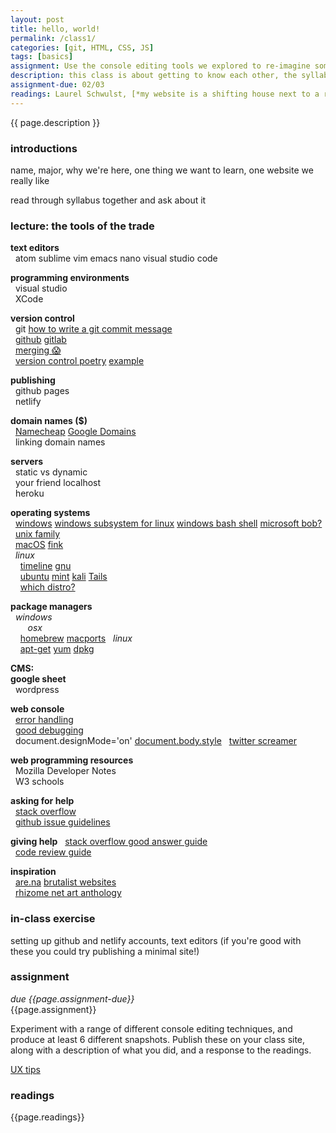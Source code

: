 ```yaml
---  
layout: post  
title: hello, world!  
permalink: /class1/  
categories: [git, HTML, CSS, JS]  
tags: [basics]  
assignment: Use the console editing tools we explored to re-imagine some websites that you use regularly. 
description: this class is about getting to know each other, the syllabus, and to give you some tools that will help you get set up for the rest of the semester. come with thoughts about what you're interested in, what you'd like to get out of your time in the class, and some websites you think are special.
assignment-due: 02/03
readings: Laurel Schwulst, [*my website is a shifting house next to a river of knowledge, what could yours be?*](https://thecreativeindependent.com/people/laurel-schwulst-my-website-is-a-shifting-house-next-to-a-river-of-knowledge-what-could-yours-be/)<br>JR Carpenter, [*A Handmade Web*](http://luckysoap.com/statements/handmadeweb.html)<br> JODI [*JODI.org*](http://wwwwwwwww.jodi.org)
---  
```


{{ page.description }}

### introductions  
name, major, why we're here, one thing we want to learn, one website we really like  

read through syllabus together and ask about it  

  
### lecture: the tools of the trade  
  
**text editors**  
  atom sublime vim emacs nano visual studio code  
  
**programming environments**  
  visual studio  
  XCode  
  
**version control**  
  git [how to write a git commit message](https://chris.beams.io/posts/git-commit/)  
  [github](https://github.com) [gitlab](https://about.gitlab.com)  
  [merging 😱](https://guide.freecodecamp.org/git/git-merge/)  
  [version control poetry](https://github.com/tchoi8/poetry/) [example](https://github.com/rottytooth/poetry/commit/bce0e11e8538393ec47ca046d82d7e931e552ccb)  

**publishing**  
  github pages  
  netlify  

**domain names ($)**  
  [Namecheap](https://www.namecheap.com) [Google Domains](https://domains.google.com/m/registrar/#)  
  linking domain names  

**servers**  
  static vs dynamic  
  your friend localhost  
  heroku  

**operating systems**  
  [windows](https://en.wikipedia.org/wiki/Microsoft_Windows) [windows subsystem for linux](https://en.wikipedia.org/wiki/Windows_Subsystem_for_Linux) [windows bash shell](https://www.howtogeek.com/249966/how-to-install-and-use-the-linux-bash-shell-on-windows-10/) [microsoft bob?](https://www.youtube.com/watch?v=5teG6ou8mWU)  
  [unix family](https://en.wikipedia.org/wiki/MacOS#/media/File:Unix_timeline.en.svg)  
  [macOS](https://en.wikipedia.org/wiki/MacOS) [fink](http://www.finkproject.org/doc/users-guide/intro.php?phpLang=en#what)  
  *linux*  
    [timeline](https://upload.wikimedia.org/wikipedia/commons/1/1b/Linux_Distribution_Timeline.svg) [gnu](https://www.gnu.org)  
    [ubuntu](https://ubuntu.com/download) [mint](https://linuxmint.com) [kali](https://www.kali.org) [Tails](https://tails.boum.org)  
    [which distro?](https://www.techradar.com/best/best-linux-distros)  

**package managers**  
  *windows*  
    []()
  *osx*  
    [homebrew](https://brew.sh) [macports](https://www.macports.org)
  *linux*  
    [apt-get](https://www.computerhope.com/unix/apt-get.htm) [yum](https://access.redhat.com/articles/yum-cheat-sheet) [dpkg](https://www.cyberciti.biz/howto/question/linux/dpkg-cheat-sheet.php)  


**CMS:  
google sheet**  
  wordpress  

**web console**  
  [error handling]()  
  [good debugging](https://medium.com/appsflyer/10-tips-for-javascript-debugging-like-a-pro-with-console-7140027eb5f6)  
  document.designMode='on' [document.body.style](https://www.w3schools.com/jsref/dom_obj_style.asp) 
  [twitter screamer](https://twitter.com/bcrypt/status/928036206092439555?s=20)  

**web programming resources**  
  Mozilla Developer Notes  
  W3 schools  

**asking for help**  
  [stack overflow](https://stackoverflow.com/help/how-to-ask)  
  [github issue guidelines](https://github.com/necolas/issue-guidelines/blob/master/CONTRIBUTING.md)  

**giving help**
  [stack overflow good answer guide](https://stackoverflow.com/help/how-to-answer)  
  [code review guide](https://google.github.io/eng-practices/review/reviewer/standard.html)  

**inspiration**  
  [are.na](http://are.na) [brutalist websites](https://brutalistwebsites.com)  
  [rhizome net art anthology](https://anthology.rhizome.org)  

### in-class exercise  
setting up github and netlify accounts, text editors (if you're good with these you could try publishing a minimal site!)  
  
### assignment  
*due {{page.assignment-due}}*<br>
{{page.assignment}}

Experiment with a range of different console editing techniques, and produce at least 6 different snapshots. Publish these on your class site, along with a description of what you did, and a response to the readings.

[UX tips](https://www.are.na/agnes-cameron/adversarial-interaction)

### readings
{{page.readings}}
